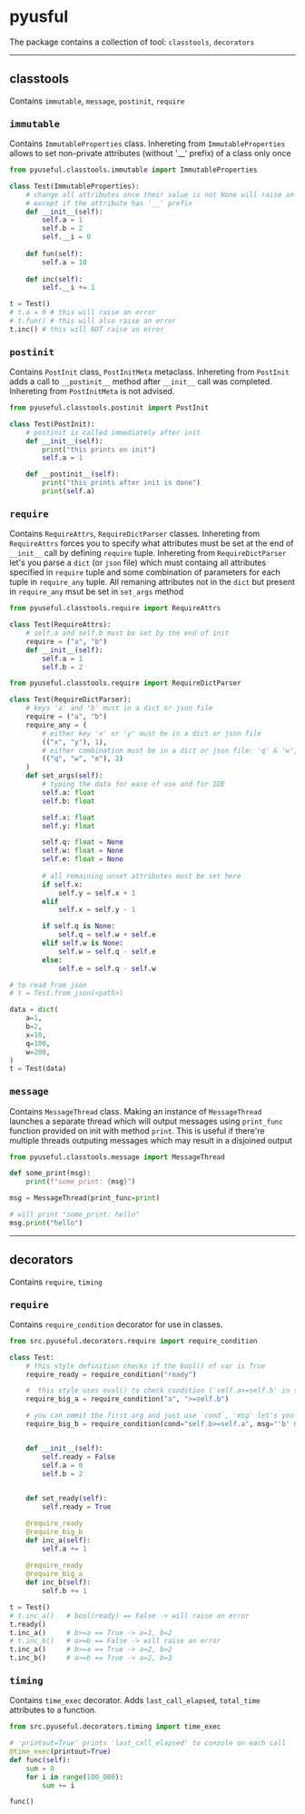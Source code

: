 # pyusful

The package contains a collection of tool: `classtools`, `decorators`

---

## classtools

Contains `immutable`, `message`, `postinit`, `require`

### <kbd>immutable</kbd>
Contains `ImmutableProperties` class. Inhereting from `ImmutableProperties` allows to set non-private attributes (without '__' prefix) of a class only once
```python
from pyuseful.classtools.immutable import ImmutableProperties

class Test(ImmutableProperties):
    # change all attributes once their value is not None will raise an error
    # except if the attribute has '__' prefix
    def __init__(self):
        self.a = 1
        self.b = 2
        self.__i = 0
    
    def fun(self):
        self.a = 10
    
    def inc(self):
        self.__i += 1

t = Test()
# t.a = 0 # this will raise an error
# t.fun() # this will also raise an error
t.inc() # this will NOT raise an error
```

### <kbd>postinit</kbd>
Contains `PostInit` class, `PostInitMeta` metaclass. Inhereting from `PostInit` adds a call to `__postinit__` method after `__init__` call was completed. Inhereting from `PostInitMeta` is not advised.
```python
from pyuseful.classtools.postinit import PostInit

class Test(PostInit):
    # postinit is called immediately after init
    def __init__(self):
        print("this prints on init")
        self.a = 1

    def __postinit__(self):
        print("this prints after init is done")
        print(self.a)
```

### <kbd>require</kbd>
Contains `RequireAttrs`, `RequireDictParser` classes. Inhereting from `RequireAttrs` forces you to specify what attributes must be set at the end of `__init__` call by defining `require` tuple. Inhereting from `RequireDictParser` let's you parse a `dict` (or `json` file) which must containg all attributes specified in `require` tuple and some combination of parameters for each tuple in `require_any` tuple. All remaning attributes not in the `dict` but present in `require_any` msut be set in `set_args` method
```python
from pyuseful.classtools.require import RequireAttrs

class Test(RequireAttrs):
    # self.a and self.b must be set by the end of init
    require = ("a", "b")
    def __init__(self):
        self.a = 1
        self.b = 2
```

```python
from pyuseful.classtools.require import RequireDictParser

class Test(RequireDictParser):
    # keys 'a' and 'b' must in a dict or json file
    require = ("a", "b")        
    require_any = (
        # either key 'x' or 'y' must be in a dict or json file
        (("x", "y"), 1),  
        # either combination must be in a dict or json file: 'q' & 'w', 'q' & 'e', 'w' & 'e'      
        (("q", "w", "e"), 2)    
    )
    def set_args(self):
        # typing the data for ease of use and for IDE
        self.a: float
        self.b: float

        self.x: float
        self.y: float

        self.q: float = None
        self.w: float = None
        self.e: float = None
        
        # all remaining unset attributes must be set here
        if self.x:
            self.y = self.x + 1
        elif
            self.x = self.y - 1

        if self.q is None:
            self.q = self.w + self.e
        elif self.w is None:
            self.w = self.q - self.e
        else:
            self.e = self.q - self.w

# to read from json
# t = Test.from_json(<path>)

data = dict(
    a=1,
    b=2,
    x=10,
    q=100,
    w=200,
)
t = Test(data)

```

### <kbd>message</kbd>
Contains `MessageThread` class. Making an instance of `MessageThread` launches a separate thread which will output messages using `print_func` function provided on init with method `print`. This is useful if there're multiple threads outputing messages which may result in a disjoined output
```python
from pyuseful.classtools.message import MessageThread

def some_print(msg):
    print(f"some_print: {msg}")

msg = MessageThread(print_func=print)

# will print "some_print: hello"
msg.print("hello")
```
---
## decorators

Contains `require`, `timing`
 
### <kbd>require</kbd>
Contains `require_condition` decorator for use in classes.
```python
from src.pyuseful.decorators.require import require_condition

class Test:
    # this style definition checks if the bool() of var is True
    require_ready = require_condition("ready")

    #  this style uses eval() to check condition ('self.a>=self.b' in this example)
    require_big_a = require_condition("a", ">=self.b")

    # you can ommit the first arg and just use `cond`, 'msg' let's you specify error message 
    require_big_b = require_condition(cond="self.b>=self.a", msg="'b' must be equal or bigger than 'a'")


    def __init__(self):
        self.ready = False
        self.a = 0
        self.b = 2
    

    def set_ready(self):
        self.ready = True

    @require_ready
    @require_big_b
    def inc_a(self):
        self.a += 1
    
    @require_ready
    @require_big_a
    def inc_b(self):
        self.b += 1

t = Test()
# t.inc_a()   # bool(ready) == False -> will raise an error 
t.ready()    
t.inc_a()     # b>=a == True -> a=1, b=2
# t.inc_b()   # a>=b == False -> will raise an error
t.inc_a()     # b>=a == True -> a=2, b=2
t.inc_b()     # a>=b == True -> a=2, b=3
```

### <kbd>timing</kbd>
Contains `time_exec` decorator. Adds `last_call_elapsed`, `total_time` attributes to a function.
```python
from src.pyuseful.decorators.timing import time_exec

# 'printout=True' prints 'last_call_elapsed' to console on each call
@time_exec(printout=True)
def func(self):
    sum = 0
    for i in range(100_000):
        sum += i

func()
```